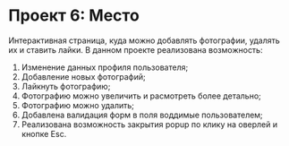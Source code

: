 # Проект 6: Место
Интерактивная страница, куда можно добавлять фотографии, удалять их и ставить лайки.
В данном проекте реализована возможность:
1. Изменение данных профиля пользователя;
2. Добавление новых фотографий;
3. Лайкнуть фотографию;
4. Фотографию можно увеличить и расмотреть более детально;
5. Фотографию можно удалить;
6. Добавлена валидация форм в поля воддимые пользователем;
7. Реализована возможность закрытия popup по клику на оверлей и кнопке Esc.


